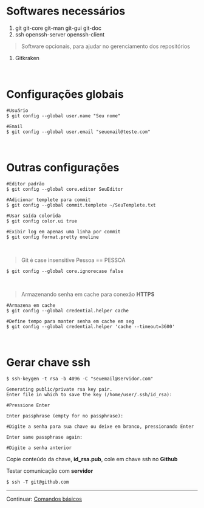 # Softwares necessários

1. git git-core git-man git-gui git-doc
2. ssh openssh-server openssh-client

> Software opcionais, para ajudar no gerenciamento dos repositórios
1. Gitkraken

&nbsp;

# Configurações globais
```
#Usuário
$ git config --global user.name "Seu nome"

#Email
$ git config --global user.email "seuemail@teste.com"
```
&nbsp;

# Outras configurações
```
#Editor padrão
$ git config --global core.editor SeuEditor

#Adicionar templete para commit
$ git config --global commit.templete ~/SeuTemplete.txt

#Usar saída colorida
$ git config color.ui true

#Exibir log em apenas uma linha por commit
$ git config format.pretty oneline
```
&nbsp;

> Git é case insensitive Pessoa == PESSOA


```
$ git config --global core.ignorecase false

```
&nbsp;

> Armazenando senha em cache para conexão **HTTPS**

```
#Armazena em cache
$ git config --global credential.helper cache

#Define tempo para manter senha em cache em seg
$ git config --global credential.helper 'cache --timeout=3600'
```
&nbsp;

# Gerar chave ssh

```
$ ssh-keygen -t rsa -b 4096 -C "seuemail@servidor.com"

Generating public/private rsa key pair.
Enter file in which to save the key (/home/user/.ssh/id_rsa):

#Pressione Enter

Enter passphrase (empty for no passphrase):

#Digite a senha para sua chave ou deixe em branco, pressionando Enter

Enter same passphrase again:

#Digite a senha anterior
```

Copie conteúdo da chave, **id_rsa.pub**, cole em chave ssh no **Github**

Testar comunicação com **servidor**

```
$ ssh -T git@github.com
```

*****

Continuar: [Comandos básicos](1_comandos-basicos.md)
